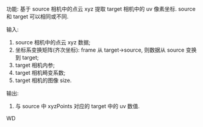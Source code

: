 功能:
基于 source 相机中的点云 xyz 提取 target 相机中的 uv 像素坐标.
source 和 target 可以相同或不同.

输入:
1. source 相机中的点云 xyz 数据;
2. 坐标系变换矩阵(齐次坐标): frame 从 target->source, 则数据从 source 变换到 target;
3. target 相机内参;
4. target 相机畸变系数;
5. target 相机的图像 size.

输出:
1. 与 source 中 xyzPoints 对应的 target 中的 uv 数值.


WD

